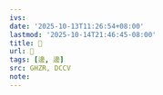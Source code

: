 ```yaml
---
ivs:
date: '2025-10-13T11:26:54+08:00'
lastmod: '2025-10-14T21:46:45-08:00'
title: 󰔏
url: 󰔏
tags: [邊, 邊]
src: GHZR, DCCV
note:
---
```

